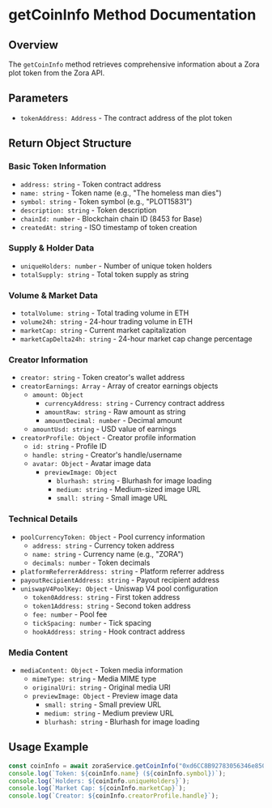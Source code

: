 # getCoinInfo Method Documentation

## Overview
The `getCoinInfo` method retrieves comprehensive information about a Zora plot token from the Zora API.

## Parameters
- `tokenAddress: Address` - The contract address of the plot token

## Return Object Structure

### Basic Token Information
- `address: string` - Token contract address
- `name: string` - Token name (e.g., "The homeless man dies")
- `symbol: string` - Token symbol (e.g., "PLOT15831")
- `description: string` - Token description
- `chainId: number` - Blockchain chain ID (8453 for Base)
- `createdAt: string` - ISO timestamp of token creation

### Supply & Holder Data
- `uniqueHolders: number` - Number of unique token holders
- `totalSupply: string` - Total token supply as string

### Volume & Market Data
- `totalVolume: string` - Total trading volume in ETH
- `volume24h: string` - 24-hour trading volume in ETH
- `marketCap: string` - Current market capitalization
- `marketCapDelta24h: string` - 24-hour market cap change percentage

### Creator Information
- `creator: string` - Token creator's wallet address
- `creatorEarnings: Array` - Array of creator earnings objects
  - `amount: Object`
    - `currencyAddress: string` - Currency contract address
    - `amountRaw: string` - Raw amount as string
    - `amountDecimal: number` - Decimal amount
  - `amountUsd: string` - USD value of earnings
- `creatorProfile: Object` - Creator profile information
  - `id: string` - Profile ID
  - `handle: string` - Creator's handle/username
  - `avatar: Object` - Avatar image data
    - `previewImage: Object`
      - `blurhash: string` - Blurhash for image loading
      - `medium: string` - Medium-sized image URL
      - `small: string` - Small image URL

### Technical Details
- `poolCurrencyToken: Object` - Pool currency information
  - `address: string` - Currency token address
  - `name: string` - Currency name (e.g., "ZORA")
  - `decimals: number` - Token decimals
- `platformReferrerAddress: string` - Platform referrer address
- `payoutRecipientAddress: string` - Payout recipient address
- `uniswapV4PoolKey: Object` - Uniswap V4 pool configuration
  - `token0Address: string` - First token address
  - `token1Address: string` - Second token address
  - `fee: number` - Pool fee
  - `tickSpacing: number` - Tick spacing
  - `hookAddress: string` - Hook contract address

### Media Content
- `mediaContent: Object` - Token media information
  - `mimeType: string` - Media MIME type
  - `originalUri: string` - Original media URI
  - `previewImage: Object` - Preview image data
    - `small: string` - Small preview URL
    - `medium: string` - Medium preview URL
    - `blurhash: string` - Blurhash for image loading

## Usage Example
```typescript
const coinInfo = await zoraService.getCoinInfo("0xd6CC8B92783056346e850A406Ac4475a78867be5");
console.log(`Token: ${coinInfo.name} (${coinInfo.symbol})`);
console.log(`Holders: ${coinInfo.uniqueHolders}`);
console.log(`Market Cap: ${coinInfo.marketCap}`);
console.log(`Creator: ${coinInfo.creatorProfile.handle}`);
```